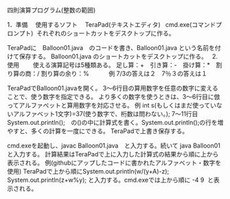 
四則演算プログラム(整数の範囲)

1．準備
　使用するソフト
 　TeraPad(テキストエディタ)
   cmd.exe(コマンドプロンプト)
  それぞれのショートカットをデスクトップに作る。
  
  TeraPadに　Balloon01.java　のコードを書き、Balloon01.java という名前を付けて保存する。
  Balloon01.java のショートカットをデスクトップに作る。
  
2.　使用　　
使える演算記号は5種類ある。
足し算：+　引き算：-　掛け算：*　割り算の商：/ 割り算の余り：%　　　
例 7/3の答えは２　7％３の答えは１

TeraPadでBalloon01.javaを開く。
3～6行目の算用数字を任意の数字に変えることで、使う数字を指定できる。
より多くの数字を使うときは、3～6行目に倣ってアルファベットと算用数字を対応させる。
例  int s(もしくはまだ使っていないアルファベット1文字)=37(使う数字で、桁数は問わない。); 
7～11行目　System.out.println();　の()の中に計算式を書く。System.out.println();の行を増やすと、多くの計算を一度にできる。
TeraPadで上書き保存する。

cmd.exeを起動し、javac Balloon01.java　と入力する。続いて java Balloon01 と入力する。
計算結果はTeraPadで上に入力した計算式の結果から順に上から表示される。
例(githubにアップしたコードに書かれたアルファベット・数字を使用)
TeraPadで上から順にSystem.out.println(w/(y+A)-z);  System.out.println(z+w%y); と入力する。cmd.exeでは上から順に  -4  9  と表示される。
